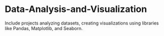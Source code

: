 # Data-Analysis-and-Visualization
Include projects analyzing datasets, creating visualizations using libraries like Pandas, Matplotlib, and Seaborn.
